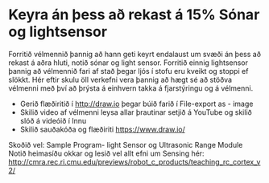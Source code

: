 # Keyra án þess að rekast á 15% Sónar og lightsensor

Forritið vélmennið þannig að hann geti keyrt  endalaust um svæði án þess að rekast á aðra hluti, notið sónar og light sensor.  Forritið einnig lightsensor þannig að vélmennið fari af stað þegar ljós í stofu eru kveikt og stoppi ef slökkt.
Hér eftir skulu öll verkefni vera þannig að hægt sé að stöðva vélmenni með því að þrýsta á einhvern takka á fjarstýringu og á vélmenni.
- Gerið flæðiritið í http://draw.io þegar búið farið í  File-export as - image
- Skilið video af vélmenni leysa allar þrautinar setjið á YouTube og skilið slóð á videóið í Innu
- Skilið sauðakóða og flæðiriti https://www.draw.io/

Skoðið vel: Sample Program- light Sensor og Ultrasonic Range Module
Notið heimasíðu okkar og lesið vel allt efni um Sensing hér: http://cmra.rec.ri.cmu.edu/previews/robot_c_products/teaching_rc_cortex_v2/

